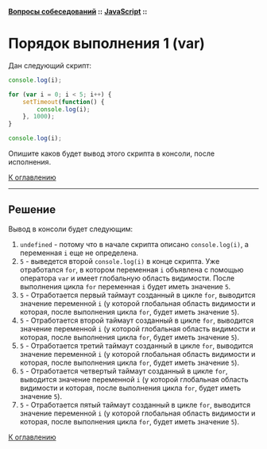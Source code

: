 **[Вопросы собеседований](../README.md#tasks) ::** 
**[JavaScript](../README.md#tasks-javascript) ::**
# Порядок выполнения 1 (var)

Дан следующий скрипт:
```javascript
console.log(i);

for (var i = 0; i < 5; i++) {
    setTimeout(function() {
        console.log(i);
    }, 1000);
}

console.log(i);
```
Опишите каков будет вывод этого скрипта в консоли, после исполнения.

[К оглавлению](../README.md#tasks-javascript)

---

## Решение
Вывод в консоли будет следующим:
1. `undefined` - потому что в начале скрипта описано `console.log(i)`, а переменная `i` еще не определена.
1. `5` - выведется второй `console.log(i)` в конце скрипта. Уже отработался `for`, в котором переменная `i` объявлена с помощью оператора `var` и имеет глобальную область видимости. После выполнения цикла `for` переменная `i` будет иметь значение `5`.
1. `5` - Отработается первый таймаут созданный в цикле `for`, выводится значение переменной `i` (у которой глобальная область видимости и которая, после выполнения цикла `for`, будет иметь значение `5`).
1. `5` - Отработается второй таймаут созданный в цикле `for`, выводится значение переменной `i` (у которой глобальная область видимости и которая, после выполнения цикла `for`, будет иметь значение `5`).
1. `5` - Отработается третий таймаут созданный в цикле `for`, выводится значение переменной `i` (у которой глобальная область видимости и которая, после выполнения цикла `for`, будет иметь значение `5`).
1. `5` - Отработается четвертый таймаут созданный в цикле `for`, выводится значение переменной `i` (у которой глобальная область видимости и которая, после выполнения цикла `for`, будет иметь значение `5`).
1. `5` - Отработается пятый таймаут созданный в цикле `for`, выводится значение переменной `i` (у которой глобальная область видимости и которая, после выполнения цикла `for`, будет иметь значение `5`).

[К оглавлению](../README.md#tasks-javascript)
